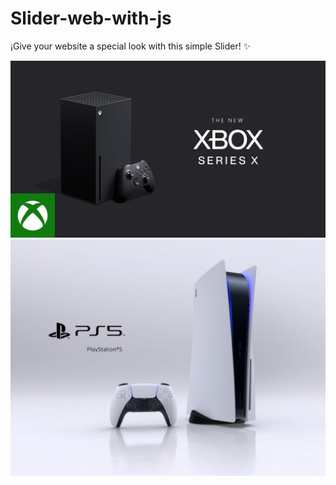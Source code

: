# Slider-web-with-js
¡Give your website a special look with this simple Slider!  ✨

![Xbox](Xbox.jpeg)
![Ps5](Ps5.jpeg)
